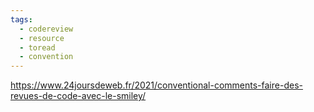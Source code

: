 ```yaml
---
tags:
  - codereview
  - resource
  - toread
  - convention
---
```

https://www.24joursdeweb.fr/2021/conventional-comments-faire-des-revues-de-code-avec-le-smiley/